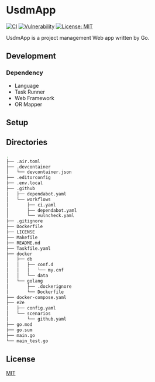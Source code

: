 # UsdmApp

[![CI](https://github.com/w40141/UsdmApp/actions/workflows/ci.yaml/badge.svg?branch=main)](https://github.com/w40141/UsdmApp/actions/workflows/ci.yaml)
[![Vulnerability](https://github.com/w40141/UsdmApp/actions/workflows/vulncheck.yaml/badge.svg?branch=main)](https://github.com/w40141/UsdmApp/actions/workflows/vulncheck.yaml)
[![License: MIT](https://img.shields.io/badge/License-MIT-blue.svg)](https://github.com/w40141/UsdmApp/blob/main/LICENSE)

UsdmApp is a project management Web app written by Go.

## Development

### Dependency

- Language
- Task Runner
- Web Framework
- OR Mapper

## Setup

## Directories

```sh
.
├── .air.toml
├── .devcontainer
│   └── devcontainer.json
├── .editorconfig
├── .env.local
├── .github
│   ├── dependabot.yaml
│   └── workflows
│       ├── ci.yaml
│       ├── dependabot.yaml
│       └── vulncheck.yaml
├── .gitignore
├── Dockerfile
├── LICENSE
├── Makefile
├── README.md
├── Taskfile.yaml
├── docker
│   ├── db
│   │   ├── conf.d
│   │   │   └── my.cnf
│   │   └── data
│   └── golang
│       ├── .dockerignore
│       └── Dockerfile
├── docker-compose.yaml
├── e2e
│   ├── config.yaml
│   └── scenarios
│       └── github.yaml
├── go.mod
├── go.sum
├── main.go
└── main_test.go
```

## License

[MIT](https://github.com/w40141/UsdmApp/blob/master/LICENSE)
